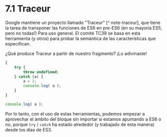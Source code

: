# 7.1 Traceur

Google mantiene un proyecto llamado "Traceur" \[^ note-traceur\], que tiene la tarea de transponer las funciones de ES6 en pre-ES6 \(en su mayoría ES5, pero no todas!\) Para uso general. El comité TC39 se basa en esta herramienta \(y otros\) para probar la semántica de las características que especifican.

¿Qué produce Traceur a partir de nuestro fragmento? ¡Lo adivinaste!

```js
{
    try {
        throw undefined;
    } catch (a) {
        a = 2;
        console.log( a );
    }
}

console.log( a );
```

Por lo tanto, con el uso de estas herramientas, podemos empezar a aprovechar el ámbito del bloque sin importar si estamos apuntando a ES6 o no, porque `try` / `catch` ha estado alrededor \(y trabajado de esta manera\) desde los días de ES3.

